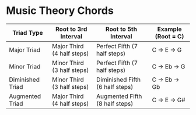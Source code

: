 # Music Theory Chords

| Triad Type       | Root to 3rd Interval       | Root to 5th Interval            | Example (Root = C) |
|------------------|----------------------------|---------------------------------|--------------------|
| Major Triad      | Major Third (4 half steps) | Perfect Fifth (7 half steps)    | C → E → G          |
| Minor Triad      | Minor Third (3 half steps) | Perfect Fifth (7 half steps)    | C → Eb → G         |
| Diminished Triad | Minor Third (3 half steps) | Diminished Fifth (6 half steps) | C → Eb → Gb        |
| Augmented Triad  | Major Third (4 half steps) | Augmented Fifth (8 half steps)  | C → E → G#         |
